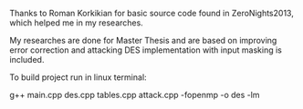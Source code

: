 Thanks to Roman Korkikian for basic source code found in ZeroNights2013, which helped me in my researches.

My researches are done for Master Thesis and are based on improving error correction and attacking DES implementation with input masking is included.

To build project run in linux terminal:

g++ main.cpp des.cpp tables.cpp attack.cpp -fopenmp -o des -lm
